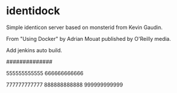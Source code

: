 identidock
==========

Simple identicon server based on monsterid from Kevin Gaudin.

From "Using Docker" by Adrian Mouat published by O'Reilly media.

Add jenkins auto build.

##############


555555555555
666666666666

777777777777
888888888888
999999999999

